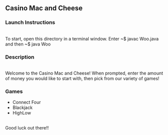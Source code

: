 <h2>Casino Mac and Cheese</h2>

<h3>Launch Instructions</h3><br>
<t>To start, open this directory in a terminal window.  Enter ~$ javac Woo.java and then ~$ java Woo<br>

<h3>Description</h3><br>
<t>Welcome to the Casino Mac and Cheese! When prompted, enter the amount of money you would like to start with, then pick from our variety of games!<br>
<h3>Games</h3>
<ul><li>Connect Four</li>
<li>Blackjack</li>
<li>HighLow</li>
</ul><br>
Good luck out there!!
